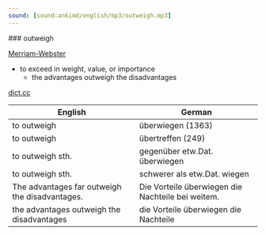 ```yaml
---
sound: [sound:ankimd/english/mp3/outweigh.mp3]
---
```


\### outweigh

[Merriam-Webster](https://www.merriam-webster.com/dictionary/outweigh)

- to exceed in weight, value, or importance
    - the advantages outweigh the disadvantages

[dict.cc](https://www.dict.cc/outweigh)

| English        | German       |
| -------------- | ------------ |
| to outweigh | überwiegen (1363) |
| to outweigh | übertreffen (249) |
| to outweigh sth. | gegenüber etw.Dat. überwiegen |
| to outweigh sth. | schwerer als etw.Dat. wiegen |
| The advantages far outweigh the disadvantages. | Die Vorteile überwiegen die Nachteile bei weitem. |
| the advantages outweigh the disadvantages | die Vorteile überwiegen die Nachteile |
